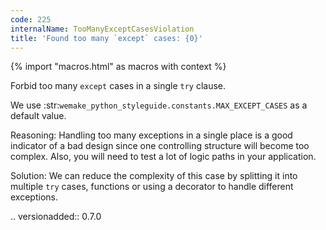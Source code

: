 ```yaml
---
code: 225
internalName: TooManyExceptCasesViolation
title: 'Found too many `except` cases: {0}'
---
```


{% import "macros.html" as macros with context %}


Forbid too many ``except`` cases in a single ``try`` clause.

We use :str:`wemake_python_styleguide.constants.MAX_EXCEPT_CASES`
as a default value.

Reasoning:
    Handling too many exceptions in a single place
    is a good indicator of a bad design
    since one controlling structure will become too complex.
    Also, you will need to test a lot of logic paths in your application.

Solution:
    We can reduce the complexity of this case by splitting it into multiple
    ``try`` cases, functions or using a decorator
    to handle different exceptions.

.. versionadded:: 0.7.0